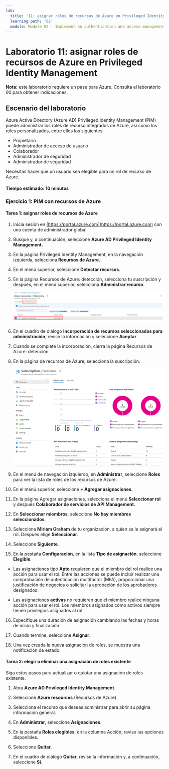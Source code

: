 ```yaml
---
lab:
  title: '11: asignar roles de recursos de Azure en Privileged Identity Management'
  learning path: '02'
  module: Module 02 - Implement an authentication and access management solution
---
```


# Laboratorio 11: asignar roles de recursos de Azure en Privileged Identity Management

**Nota:** este laboratorio requiere un pase para Azure. Consulta el laboratorio 00 para obtener indicaciones.

## Escenario del laboratorio

Azure Active Directory (Azure AD) Privileged Identity Management (PIM) puede administrar los roles de recurso integrados de Azure, así como los roles personalizados, entre ellos los siguientes:

- Propietario
- Administrador de acceso de usuario
- Colaborador
- Administrador de seguridad
- Administrador de seguridad

Necesitas hacer que un usuario sea elegible para un rol de recurso de Azure.


#### Tiempo estimado: 10 minutos

### Ejercicio 1: PIM con recursos de Azure

#### Tarea 1: asignar roles de recursos de Azure

1. Inicia sesión en [https://portal.azure.com](https://portal.azure.com) con una cuenta de administrador global.

2. Busque y, a continuación, seleccione **Azure AD Privileged Identity Management.**

3. En la página Privileged Identity Management, en la navegación izquierda, selecciona **Recursos de Azure.**

4. En el menú superior, seleccione **Detectar recursos**.

5. En la página Recursos de Azure: detección, selecciona tu suscripción y después, en el menú superior, selecciona **Administrar recurso**.

   ![Imagen de pantalla que muestra la página de detección de recursos de Azure con las opciones Suscripción y Administrar recursos resaltadas](./media/lp4-mod3-pim-azure-resource-management.png)

6. En el cuadro de diálogo **Incorporación de recursos seleccionados para administración**, revise la información y seleccione **Aceptar**.

7. Cuando se complete la incorporación, cierra la página Recursos de Azure: detección.

8. En la página de recursos de Azure, selecciona la suscripción.

   ![Imagen de pantalla que muestra el recurso de Azure agregado recientemente](./media/lp4-mod3-pim-az-resource-overview.png)

9. En el menú de navegación izquierdo, en **Administrar**, seleccione **Roles** para ver la lista de roles de los recursos de Azure.

10. En el menú superior, seleccione **+ Agregar asignaciones**.

11. En la página Agregar asignaciones, selecciona el menú **Seleccionar rol** y después **Colaborador de servicios de API Management.**

12. En **Seleccionar miembros**, seleccione **No hay miembros seleccionados**.

13. Selecciona **Miriam Graham** de tu organización, a quien se le asignará el rol.  Después elige **Seleccionar**.

14. Seleccione **Siguiente**.

15. En la pestaña **Configuración**, en la lista **Tipo de asignación**, seleccione **Elegible**.

   - Las asignaciones tipo **Apto** requieren que el miembro del rol realice una acción para usar el rol. Entre las acciones se puede incluir realizar una comprobación de autenticación multifactor (MFA), proporcionar una justificación de negocios o solicitar la aprobación de los aprobadores designados.

   - Las asignaciones **activas** no requieren que el miembro realice ninguna acción para usar el rol. Los miembros asignados como activos siempre tienen privilegios asignados al rol.

16. Especifique una duración de asignación cambiando las fechas y horas de inicio y finalización.

17. Cuando termine, seleccione **Asignar**.

18. Una vez creada la nueva asignación de roles, se muestra una notificación de estado.

#### Tarea 2: elegir o eliminar una asignación de roles existente

Siga estos pasos para actualizar o quiotar una asignación de roles existente.

1. Abra **Azure AD Privileged Identity Management**.

2. Seleccione **Azure resources** (Recursos de Azure).

3. Selecciona el recurso que deseas administrar para abrir su página información general.

4. En **Administrar**, seleccione **Asignaciones**.

5. En la pestaña **Roles elegibles**, en la columna Acción, revise las opciones disponibles.

6. Seleccione **Quitar**.

7. En el cuadro de diálogo **Quitar**, revise la información y, a continuación, seleccione **Sí**.
